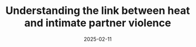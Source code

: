 ---
title: "Understanding the link between heat and intimate partner violence"
date: 2025-02-11
authors:
  - Laura Schmitz
  - admin
  - Judit Vall
#publication_types: ["3"] # 2 = Journal article, 1 = Conference paper, etc.
#publication: "Work in progress"
#url_pdf: "uploads/my-paper.pdf"

---